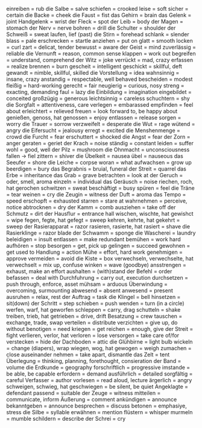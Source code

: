 einreiben = rub
die Salbe = salve
schiefen = crooked
leise = soft
sicher = certain
die Backe = cheek
die Faust = fist
das Gehirn = brain
das Gelenk = joint
Handgelenk = wrist
der Fleck = spot
der Leib = body
der Magen = stomach
der Nerv = nerve
bohren = drill
die Schulter = shoulder
der Schweiß = sweat
laufen, lief (past)
die Stirn = forehead
schlank = slender
blass = pale
erschrecken = startle
anziehen = put on
glatt = smooth
locken = curl
zart = delicat, tender
bewusst = aware
der Geist = mind
zuverlässig = reliable
die Vernunft = reason, common sense
klappen = work out
begreifen = understand, comprehend
der Witz = joke
verrückt = mad, crazy
erfassen = realize
brennen = burn
gescheit = intelligent
geschickt = skillful, deft
gewandt = nimble, skillful, skilled
die Vorstellung = idea
wahnsinnig = insane, crazy
anstandig = respectable, well behaved
bescheiden = modest
fleißig = hard-working
gerecht = fair
neugierig = curious, nosy
streng = exacting, demanding
faul = lazy
die Einbildung = imagination
eingebildet = conceited
großzügig = generous
leichtsinnig = careless
schuchtern = shy
die Sorgfalt = attentiveness, care
verlegen = embarassed
empfinden = feel about
erleichtert = relieved
freuen = look forward to, be happy about
genießen, genoss, hat genossen = enjoy
entlassen = release
sorgen = worry
die Trauer = sorrow
verzweifelt = desperate
die Wut = rage
wütend = angry
die Eifersucht = jealousy
erregt = excited
die Menshenmenge = crowd
die Furcht = fear
erschuttert = shocked
die Angst = fear
der Zorn = anger
geraten = geriet
der Krach = noise
ständig = constant
leiden = suffer
wohl = good, well
der Pilz = mushroom
die Ohnmacht = unconsciousness
fallen -> fiel
zittern = shiver
die Übelkeit = nausea
übel = nauseous
das Seeufer = shore
die Leiche = corpse
woran = what
aufwachsen = grow up
beerdigen = bury
das Begrabnis = bruial, funeral
der Streit = quarrel
das Erbe = inheritance
das Grab = grave
betrachten = look at
der Geruch = oder, smell, aroma
einzeln = individual
das Geräusch = noise
riechen, roch,  hat gerochen
schwitzen = sweat
beschäftigt = busy
spüren = feel
die Träne = tear
weinen = cry
die Zeugin = witness
der Duft = aroma
das Tempo = speed
erschopft = exhausted
starren = stare at
wahrnehmen = perceive, notice
abtrocknen = dry
der Kamm = comb
ausziehen = take off
der Schmutz = dirt
der Hausflur = entrance hall
wischen, wischte, hat gewishct = wipe
fegen, fegte, hat gefegt = sweep
kehren, kehrte, hat gekehrt = sweep
der Rasierapparat = razor
rasieren, rasierte, hat rasiert = shave
die Rasierklinge = razor blade
der Schwamm = sponge
die Wascherei = laundry
beleidigen = insult
entlassen = make redundant
bemühen = work hard
aufhören = stop
besorgen = get, pick up
gelingen = succeed
gewohnen = get used to
Handlung = action
Mühe = effort, hard work
genehmigen = approve
vermeiden = avoid
die Kiste = box
verwechseln, verwechselte, hat verwechselt = mix up, confuse
winken = wave (goodbye)
ansstrengen = exhaust, make an effort
aushalten = (with)stand
der Befehl = order
befassen = deal with
Durchfuhrung = carry out, execution
durchsetzen = push through, enforce, asset
mühsam = arduous
Überwindung = overcoming, surmounting
abwesend = absent
anwesend = present
ausruhen = relax, rest
der Auftrag = task
die Klingel = bell
hinsetzen = sit(down)
der Schritt = step
schieben = push
wenden = turn (in a circle)
werfen, warf, hat geworfen
schleppen = carry, drag
schutteln = shake
treiben, trieb, hat getrieben = drive, drift
Besatzung = crew
tauschen = exchange, trade, swap
verteilen = distribute
verzichten = give up, do without
benotigen = need
kriegen = get
reichen = enough, give
der Streit = fight
verlieren, verlor, hat verloren = lose
versorgen = take care of/for
verstecken = hide
der Dachboden = attic
die Glühbirne = light bulb
wickeln = change (diapers), wrap
wiegen, wog, hat gewogen = weigh
zumachen = close
auseinander nehmen = take apart, dismantle
das Zelt = tent
Überlegung = thinking, planning, forethought, consieration
der Band = volume
die Erdkunde = geography
forschriftlich = progressive
imstande = be able, be capable
erfordern = demand
ausführlich = detailed
sorgfältig = careful
Verfasser = author
vorlesen = read aloud, lecture
ärgerlich = angry
schweigen, schwieg, hat geschwiegen = be silent, be quiet
Angeklagte = defendant
passend = suitable
der Zeuge = witness
mitteilen = communicate, inform
Äußerung = comment
ankündigen = announce
bekanntgeben = announce
besprechen = discuss
betonen = emphasiye, stress
die Silbe = syllable
erwähnen = mention
flüstern = whisper
murmeln = mumble
schildern = describe
der Schrei = cry
